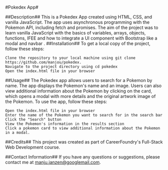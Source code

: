 
#Pokedex App#

##Description##
This is a Pokedex App created using HTML, CSS, and vanilla JavaScript. The app uses asynchronous programming with the Pokemon API, including fetch and promises. 
The aim of the project was to learn vanilla JavaScript with the basics of variables, arrays, objects, functions, IFEE and how to integrate a UI component with Bootstrap like a modal and navbar
.
##Installation##
To get a local copy of the project, follow these steps:

    Clone the repository to your local machine using git clone https://github.com/manjou/pokedex.
    Navigate to the project directory using cd pokedex
    Open the index.html file in your browser

##Usage##
The Pokedex app allows users to search for a Pokemon by name. The app displays the Pokemon's name and an image. Users can also view additional information about the Pokemon by clicking on the card, 
which opens a modal with more details and the original artwork image of the Pokemon. To use the app, follow these steps:

    Open the index.html file in your browser
    Enter the name of the Pokemon you want to search for in the search bar
    Click the "Search" button
    View the Pokemon's information in the results section
    Click a pokemon card to view additional information about the Pokemon in a modal.

##Credits##
This project was created as part of CareerFoundry's Full-Stack Web Development course.

##Contact Information##
If you have any questions or suggestions, please contact me at manju.janzen@googlemail.com.
